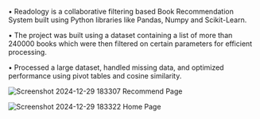 •	Readology is a collaborative filtering based Book Recommendation System built using Python libraries like
Pandas, Numpy and Scikit-Learn.

•	The project was built using a dataset containing a list of more than 240000 books which were then filtered on certain parameters for efficient processing.

•	Processed a large dataset, handled missing data, and optimized performance using pivot tables and cosine similarity.

![Screenshot 2024-12-29 183307](https://github.com/user-attachments/assets/43aa86dd-445c-47b7-8135-1225217a03c1)
Recommend Page

![Screenshot 2024-12-29 183322](https://github.com/user-attachments/assets/9a336cbd-51fc-455f-ae91-82b6ea9d6eca)
Home Page
